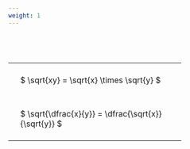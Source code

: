 ```yaml
---
weight: 1
---
```


#  
<br>
<style type="text/css">
#T_2cfa8 th.col_heading {
  text-align: left;
  font-size: 1em;
}
#T_2cfa8 td {
  text-align: left;
  font-size: 1em;
  padding: 1.5em;
}
#T_2cfa8_row0_col0, #T_2cfa8_row1_col0 {
  width: 300px;
  white-space: pre-wrap;
}
</style>
<table id="T_2cfa8">
  <thead>
  </thead>
  <tbody>
    <tr>
      <td id="T_2cfa8_row0_col0" class="data row0 col0" >$ \sqrt{xy} = \sqrt{x} \times \sqrt{y} $</td>
    </tr>
    <tr>
      <td id="T_2cfa8_row1_col0" class="data row1 col0" >$ \sqrt{\dfrac{x}{y}} = \dfrac{\sqrt{x}}{\sqrt{y}} $</td>
    </tr>
  </tbody>
</table>
